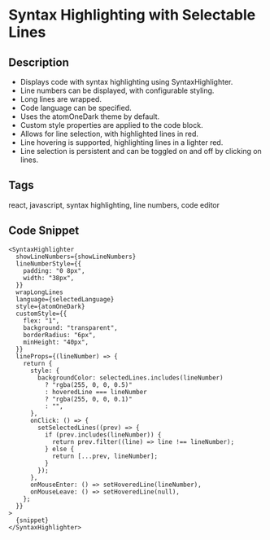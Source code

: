 # Syntax Highlighting with Selectable Lines

## Description
- Displays code with syntax highlighting using SyntaxHighlighter.
- Line numbers can be displayed, with configurable styling.
- Long lines are wrapped.
- Code language can be specified.
- Uses the atomOneDark theme by default.
- Custom style properties are applied to the code block.
- Allows for line selection, with highlighted lines in red.
- Line hovering is supported, highlighting lines in a lighter red.
- Line selection is persistent and can be toggled on and off by clicking on lines.

## Tags
react, javascript, syntax highlighting, line numbers, code editor

## Code Snippet
```
<SyntaxHighlighter
  showLineNumbers={showLineNumbers}
  lineNumberStyle={{
    padding: "0 8px",
    width: "38px",
  }}
  wrapLongLines
  language={selectedLanguage}
  style={atomOneDark}
  customStyle={{
    flex: "1",
    background: "transparent",
    borderRadius: "6px",
    minHeight: "40px",
  }}
  lineProps={(lineNumber) => {
    return {
      style: {
        backgroundColor: selectedLines.includes(lineNumber)
          ? "rgba(255, 0, 0, 0.5)"
          : hoveredLine === lineNumber
          ? "rgba(255, 0, 0, 0.1)"
          : "",
      },
      onClick: () => {
        setSelectedLines((prev) => {
          if (prev.includes(lineNumber)) {
            return prev.filter((line) => line !== lineNumber);
          } else {
            return [...prev, lineNumber];
          }
        });
      },
      onMouseEnter: () => setHoveredLine(lineNumber),
      onMouseLeave: () => setHoveredLine(null),
    };
  }}
>
  {snippet}
</SyntaxHighlighter>
```
